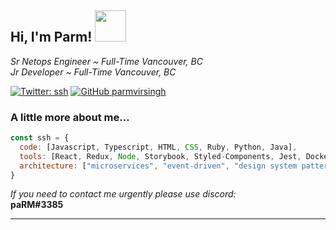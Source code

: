 <h2> Hi, I'm Parm! <img src="https://i.pinimg.com/originals/12/08/3c/12083cb1e92970378ba48f71d7bd2dc1.gif" width="50"></h2>
<p><em>Sr Netops Engineer ~ Full-Time Vancouver, BC</br>Jr Developer ~ Full-Time Vancouver, BC</em></p>

[![Twitter: ssh](https://img.shields.io/twitter/follow/p60mg?style=social)](https://twitter.com/p60mg)
[![GitHub parmvirsingh](https://img.shields.io/github/followers/vlonecarti?label=follow&style=social)](https://github.com/vlonecarti)

### A little more about me...  

```javascript
const ssh = {
  code: [Javascript, Typescript, HTML, CSS, Ruby, Python, Java],
  tools: [React, Redux, Node, Storybook, Styled-Components, Jest, Docker],
  architecture: ["microservices", "event-driven", "design system pattern"],
}
```

<em>If you need to contact me urgently please use discord:</em><br><b>paRM#3385

---
